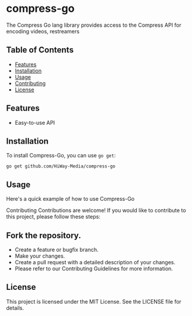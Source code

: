 # compress-go
The Compress Go lang library provides access to the Compress API for encoding videos, restreamers

## Table of Contents

- [Features](#features)
- [Installation](#installation)
- [Usage](#usage)
- [Contributing](#contributing)
- [License](#license)


## Features

- Easy-to-use API

## Installation

To install Compress-Go, you can use `go get`:

```shell
go get github.com/HiWay-Media/compress-go
```

## Usage
Here's a quick example of how to use Compress-Go

Contributing
Contributions are welcome! If you would like to contribute to this project, please follow these steps:

## Fork the repository.
- Create a feature or bugfix branch.
- Make your changes.
- Create a pull request with a detailed description of your changes.
- Please refer to our Contributing Guidelines for more information.

## License
This project is licensed under the MIT License. See the LICENSE file for details.